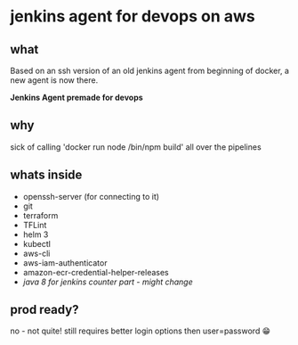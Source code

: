 # jenkins agent for devops on aws

## what

Based on an ssh version of an old jenkins agent from beginning of docker, a new agent is now there.

**Jenkins Agent premade for devops**

## why

sick of calling 'docker run node /bin/npm build' all over the pipelines

## whats inside

- openssh-server (for connecting to it)
- git
- terraform
- TFLint
- helm 3
- kubectl
- aws-cli
- aws-iam-authenticator
- amazon-ecr-credential-helper-releases
- *java 8 for jenkins counter part - might change*


## prod ready?

no - not quite!
still requires better login options then user=password :grin:
